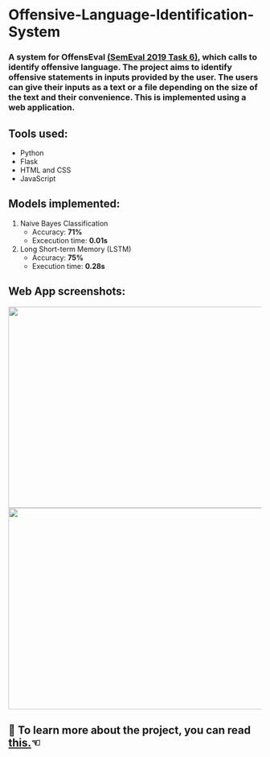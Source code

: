 # Offensive-Language-Identification-System

### A system for OffensEval [(SemEval 2019 Task 6)](https://arxiv.org/abs/1903.08983), which calls to identify offensive language. The project aims to identify offensive statements in inputs provided by the user. The users can give their inputs as a text or a file depending on the size of the text and their convenience. This is implemented using a web application.

## Tools used:
* Python
* Flask 
* HTML and CSS
* JavaScript <br>

## Models implemented:
1. Naive Bayes Classification
   - Accuracy: **71%**
   - Excecution time: **0.01s**
2. Long Short-term Memory (LSTM)
   - Accuracy: **75%**
   - Execution time: **0.28s**
   
## Web App screenshots:
<img src="https://user-images.githubusercontent.com/60683850/215239595-702e016e-d833-4c3d-8c73-ee2a890dd491.png" width="850" height="400"><img src="https://user-images.githubusercontent.com/60683850/215239601-f002acf5-4aee-4286-be06-df582d152ddf.png" width="850" height="400">


## 📜 To learn more about the project, you can read **[this.](https://www.irjet.net/archives/V8/i11/IRJET-V8I11251.pdf)☜**
